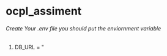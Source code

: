 # ocpl_assiment
<h6> Create Your .env file you should put the enviornment variable </h6>
<ol>
  <li>
    DB_URL  = "<monogodb://localhost/your-database-name>
  </li>
</ol>
